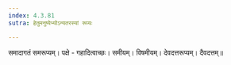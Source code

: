 ```yaml
---
index: 4.3.81
sutra: हेतुमनुष्येभ्योऽन्यतरस्यां रूप्यः

---
```

समादागतं समरूप्यम्। पक्षे - गहादित्वाच्छः। समीयम्। विषमीयम्। देवदत्तरूप्यम्। दैवदत्तम्॥
